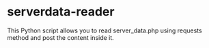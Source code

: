 # serverdata-reader
This Python script allows you to read server_data.php using requests method and post the content inside it.
